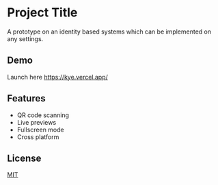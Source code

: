 # Project Title

A prototype on an identity based systems which can be implemented on any settings.



## Demo
Launch here 
https://kye.vercel.app/




## Features

- QR code scanning 
- Live previews
- Fullscreen mode
- Cross platform


## License

[MIT](https://choosealicense.com/licenses/mit/)


